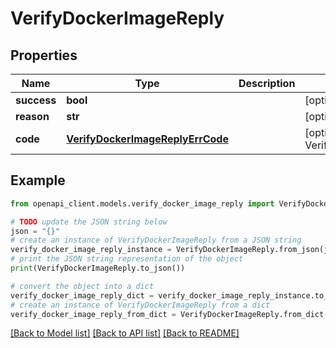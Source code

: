 # VerifyDockerImageReply


## Properties

Name | Type | Description | Notes
------------ | ------------- | ------------- | -------------
**success** | **bool** |  | [optional] 
**reason** | **str** |  | [optional] 
**code** | [**VerifyDockerImageReplyErrCode**](VerifyDockerImageReplyErrCode.md) |  | [optional] [default to VerifyDockerImageReplyErrCode.UNKNOWN]

## Example

```python
from openapi_client.models.verify_docker_image_reply import VerifyDockerImageReply

# TODO update the JSON string below
json = "{}"
# create an instance of VerifyDockerImageReply from a JSON string
verify_docker_image_reply_instance = VerifyDockerImageReply.from_json(json)
# print the JSON string representation of the object
print(VerifyDockerImageReply.to_json())

# convert the object into a dict
verify_docker_image_reply_dict = verify_docker_image_reply_instance.to_dict()
# create an instance of VerifyDockerImageReply from a dict
verify_docker_image_reply_from_dict = VerifyDockerImageReply.from_dict(verify_docker_image_reply_dict)
```
[[Back to Model list]](../README.md#documentation-for-models) [[Back to API list]](../README.md#documentation-for-api-endpoints) [[Back to README]](../README.md)


